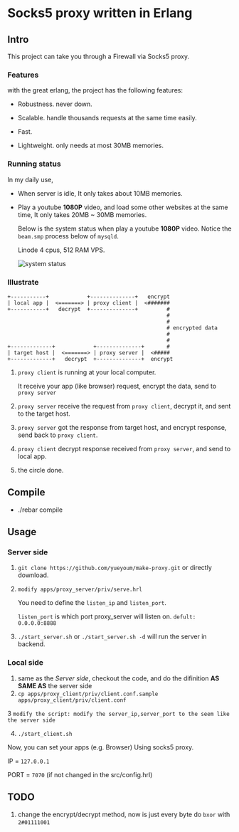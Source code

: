 # Socks5 proxy written in Erlang

## Intro

This project can take you through a Firewall via Socks5 proxy.

### Features

with the great erlang, the project has the following features:

*   Robustness. never down.

*   Scalable. handle thousands requests at the same time easily.

*   Fast.

*   Lightweight. only needs at most 30MB memories.


### Running status

In my daily use, 

*   When server is idle, It only takes about 10MB memories.

*   Play a youtube **1080P** video, and load some other websites at the same time,
    It only takes 20MB ~ 30MB memories.

    Below is the system status when play a youtube **1080P** video.
    Notice the `beam.smp` process below of `mysqld`.

    Linode 4 cpus, 512 RAM VPS.

    ![system status](http://i1297.photobucket.com/albums/ag23/yueyoum/uuu_zps1908ecbd.png)




### Illustrate

```
+-----------+            +--------------+   encrypt
| local app |  <=======> | proxy client |  <#######
+-----------+   decrypt  +--------------+         #
                                                  #
                                                  #
                                                  # encrypted data
                                                  #
                                                  #
+-------------+            +--------------+       #
| target host |  <=======> | proxy server |  <#####
+-------------+   decrypt  +--------------+  encrypt
```

1.  `proxy client` is running at your local computer.

    It receive your app (like browser) request, encrypt the data,
    send to `proxy server`

2.  `proxy server` receive the request from `proxy client`,
    decrypt it, and sent to the target host.

3.  `proxy server` got the response from target host, and encrypt response,
    send back to `proxy client`.

4.  `proxy client` decrypt response received from `proxy server`,
    and send to local app.

5.  the circle done.


## Compile
*  ./rebar compile


## Usage

### Server side

1.  `git clone https://github.com/yueyoum/make-proxy.git` or directly download.
2.  `modify apps/proxy_server/priv/serve.hrl`

    You need to define the `listen_ip` and `listen_port`.

    `listen_port` is which port proxy_server will listen on.
    `defult: 0.0.0.0:8888 `

3.  `./start_server.sh` or `./start_server.sh -d` will run the server in backend.


### Local side

1.  same as the *Server side*, checkout the code, and do the difinition **AS SAME AS** the server side
2.  `cp apps/proxy_client/priv/client.conf.sample apps/proxy_client/priv/client.conf`

3   `modify the script: modify the server_ip,server_port to the seem like the server side`

4.  `./start_client.sh`


Now, you can set your apps (e.g. Browser) Using socks5 proxy.

IP = `127.0.0.1`

PORT = `7070`  (if not changed in the src/config.hrl)


## TODO

1.  change the encrypt/decrypt method, now is just  every byte do `bxor` with `2#01111001`



